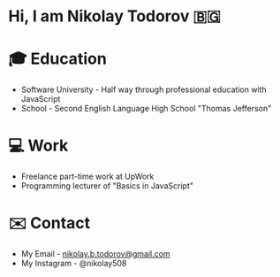 # Hi, I am Nikolay Todorov 🇧🇬

# 🎓 Education
- Software University - Half way through professional education with JavaScript
- School - Second English Language High School "Thomas Jefferson"

# 💻 Work
- Freelance part-time work at UpWork
- Programming lecturer of "Basics in JavaScript"

# ✉️ Contact
- My Email - nikolay.b.todorov@gmail.com
- My Instagram - @nikolay508
